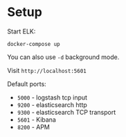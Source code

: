 # Setup

Start ELK:
```
docker-compose up
```
You can also use `-d` background mode.

Visit `http://localhost:5601`

Default ports:
- `5000` - logstash tcp input
- `9200` - elasticsearch http
- `9300` - elasticsearch TCP transport
- `5601` - Kibana
- `8200` - APM
